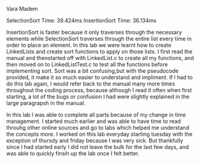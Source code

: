 

Vara Madem

SelectionSort Time: 39.424ms InsertionSort Time: 36.134ms

InsertionSort is faster because it only traverses through the necessary elements while SelectionSort traverses through the entire list every time in order to place an element.
In this lab we were learnt how to create LinkedLists and create sort functions to apply on those lists. I first read the manual and thenstarted off with LinkedList.c to create all my functions, and then moved on to LinkedListTest.c to test all the functions before implementing sort. Sort was a bit confusing,but with the pseudocode provided, it make it so much easier to understand and impliment. If I had to do this lab again, I would refer back to the manual many more times throughout the coding process, because although I read it often when first starting, a lot of the bugs or confusion I had were slightly explained in the large paragrapsh in the manual.

In this lab I was able to complete all parts because of my change in time management. I started much earlier and was able to have time to read throuhg other online sources and go to labs which helped me understand the concepts more. I worked on this lab everyday starting tuesday with the exception of thursdy and friday because I was very sick. But thankfully since I had started early I did not leave the bulk for the last few days, and was able to quickly finsih up the lab once I felt better.
